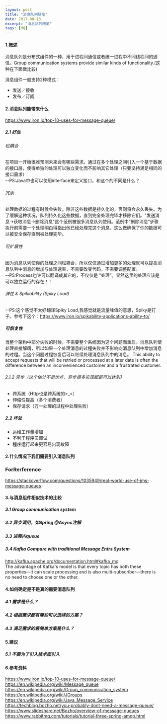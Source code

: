 ```yaml
---
layout: post
title: "消息队列随笔"
date: 2017-08-13
excerpt: "消息队列随笔"
tags: [MQ]
--- 
```


#### 1.概述
消息队列是分布式组件的一种，用于进程间通信或者统一进程中不同线程间的通信。Group communication systems provide similar kinds of functionality.(这种在下面做比较)

消息组件一般支持2种模式：  
* 发送／接收  
* 发布／订阅
#### 2.消息队列能带来什么

https://www.iron.io/top-10-uses-for-message-queue/
##### 2.1 好处  
######  松耦合
在项目一开始很难预测未来会有哪些需求。通过在多个处理之间引入一个基于数据的接口层，使得单独的处理可以独立变化而不影响其它处理（只要坚持满足相同的接口需求）  
--PS:Java中也可以使用interface来定义接口，和这个的不同是什么？

######  冗余   
处理数据的过程有时候会失败。除非这些数据是持久化的，否则将会永久丢失。为了缓解这种状况，队列持久化这些数据，直到完全处理完毕才移除它们。"发送消息->获取消息->删除消息"这个范例被很多消息队列使用。范例中“删除消息”步骤执行前需要一个处理明白得指出他已经处理完这个消息。这么做确保了你的数据可以被安全保存直到被处理完毕。
  
######  可扩展性    
因为消息队列使你的处理之间松耦合，所以仅仅通过增加更多的处理就可以提高消息队列中消息的增加与处理速率，不需要改变代码，不需要调整配置。     
--PS:Process也许可以翻译成其它的，不仅仅是 “处理”。显然这里的处理应该是可以独立运行的存在！！   

######  弹性 & Spikiability (Spiky Load)   
--PS:这个感觉不太好翻译Spiky Load,我感觉就是流量峰值的意思，Spiky是钉子。参考下这个：https://www.iron.io/spikability-applications-ability-to/


##### 可恢复性    
当整个架构中部分失败的时候，不需要整个系统因为这个问题而重启。消息队列使处理直接解耦，所以如果一个处理消息的过程失败并不影响向消息队列中增加消息的过程。当这个问题过程恢复后可以继续处理消息队列中的消息。 This ability to accept requests that will be retried or processed at a later date is often the difference between an inconvenienced customer and a frustrated customer.
  
###### 2.1.2 异步（这个估计不是优点，异步很多实现都是可以达到）   


* 跨系统（Http也是跨系统的>_<）
* 伸缩性提高（多个消费者）
* 保存请求（万一处理的过程中处理失败）

##### 2.2 坏处
* 运维工作量增加
* 不利于程序员调试
* 程序运行起来更容易出现故障

#### 2.什么情况下我们需要引入消息队列

### ForRerference
https://stackoverflow.com/questions/1035949/real-world-use-of-jms-message-queues


#### 3.与消息组件相似技术的比较
##### 3.1 Group communication system

##### 3.2 异步调用，如Spring @Async注解

##### 3.3 进程内queue

##### 3.4 Kafka Compare with traditional Message Entrs  System   
http://kafka.apache.org/documentation.html#kafka_mq   
The advantage of Kafka's model is that every topic has both these properties—it can scale processing and is also multi-subscriber—there is no need to choose one or the other.

#### 4.如何确定是不是真的需要消息队列
##### 4.1 需求是什么？
##### 4.2 根据需求都有哪些可以选择的方案？
##### 4.3 满足需求的最简单方案是什么？

#### 5.建议
##### 5.1 不要为了引入技术而引入

#### 6.参考资料
https://www.iron.io/top-10-uses-for-message-queue/
https://en.wikipedia.org/wiki/Message_queue
https://en.wikipedia.org/wiki/Group_communication_system
https://en.wikipedia.org/wiki/JGroups
https://en.wikipedia.org/wiki/Java_Message_Service
https://techblog.bozho.net/you-probably-dont-need-a-message-queue/
https://www.slideshare.net/Bozho/overview-of-message-queues
https://www.rabbitmq.com/tutorials/tutorial-three-spring-amqp.html
